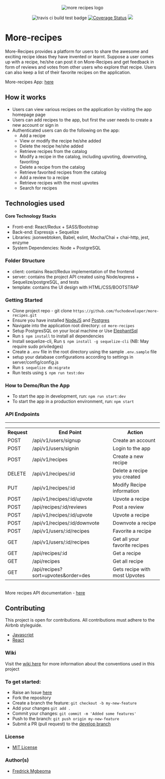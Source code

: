 <p align="center">
    <img src="https://fuchodeveloper.github.io/assets/images/logo.png" alt='more recipes logo'/>
</p>

<p align="center">
    <img src="https://travis-ci.org/fuchodeveloper/more-recipes.svg?branch=develop" alt="travis ci build test badge" />
    <a href='https://coveralls.io/github/fuchodeveloper/more-recipes?branch=develop'><img src='https://coveralls.io/repos/github/fuchodeveloper/more-recipes/badge.svg?branch=develop' alt='Coverage Status' /></a>
    <a href="https://codeclimate.com/github/fuchodeveloper/more-recipes"><img src="https://codeclimate.com/github/fuchodeveloper/more-recipes/badges/gpa.svg" /></a>
</p>

# More-recipes 
More-Recipes provides a platform for users to share the awesome and exciting  recipe ideas they have invented or learnt.  Suppose a user comes up with a recipe,  he/she can post it on More-Recipes and  get feedback in form of reviews and votes from other users who explore that recipe. Users can also keep a list of their favorite recipes on the application.

More-recipes App: <a href="https://more-recipes-application.herokuapp.com">here</a>

## How it works 
* Users can view various recipes on the application by visiting the app homepage page
* Users can add recipes to the app, but first the user needs to create a new account or sign in
* Authenticated users can do the following on the app:
    * Add a recipe
    * View or modify the recipe he/she added
    * Delete the recipe he/she added
    * Retrieve recipes from the catalog
    * Modify a recipe in the catalog, including upvoting, downvoting, favoriting
    * Delete a recipe from the catalog
    * Retrieve favorited recipes from the catalog
    * Add a review to a recipe
    * Retrieve recipes with the most upvotes
    * Search for recipes
    

## Technologies used

#### Core Technology Stacks

* Front-end: React/Redux + SASS/Bootstrap
* Back-end: Expressjs + Sequelize
* Libraries: jsonwebtoken, Babel, eslint, Mocha/Chai + chai-http, jest, enzyme
* System Dependencies: Node + PostgreSQL

### Folder Structure

* client: contains React/Redux implementation of the frontend
* server: contains the project API created using Node/express + Sequelize/postgreSQL, and tests
* template: contains the UI design with HTML/CSS/BOOTSTRAP

### Getting Started

* Clone project repo - git clone `https://github.com/fuchodeveloper/more-recipes.git`
* Ensure you have installed [NodeJS](https://nodejs.org/en/) and [Postgres](https://www.postgresql.org/download/)
* Navigate into the application root directory: `cd more-recipes`
* Setup PostgresSQL on your local machine or Use [ElephantSql](https://www.elephantsql.com/)
* Run `$ npm install` to install all dependencies
* Install sequelize-cli, Run `$ npm install -g sequelize-cli` (NB: May require sudo priviledges)
* Create a `.env` file in the root directory using the sample `.env.sample` file
* setup your database configurations according to settings in server/config/config.js
* Run `$ sequelize db:migrate`
* Run tests using `$ npm run test:dev`

### How to Demo/Run the App

* To start the app in development, run: `npm run start:dev`
* To start the app in a production environment, run: `npm start`


<h3>API Endpoints</h3>
<hr>
<table>
  <tr>
      <th>Request</th>
      <th>End Point</th>
      <th>Action</th>
  </tr>
  <tr>
      <td>POST</td>
      <td>/api/v1/users/signup</td>
      <td>Create an account</td>
  </tr>
  <tr>
      <td>POST</td>
      <td>/api/v1/users/signin</td>
      <td>Login to the app</td>
  </tr>
  <tr>
      <td>POST</td>
      <td>/api/v1/recipes</td>
      <td>Create a new recipe</td>
  </tr>  
  <tr>
      <td>DELETE</td>
      <td>/api/v1/recipes/:id</td>
      <td>Delete a recipe you created</td>
  </tr>
  
  <tr>
      <td>PUT</td>
      <td>/api/v1/recipes/:id</td>
      <td>Modify Recipe information</td>
  </tr>
  
  <tr>
      <td>POST</td>
      <td>/api/v1/recipes/:id/upvote</td>
      <td>Upvote a recipe</td>
  </tr>
  <tr>
      <td>POST</td>
      <td>/api/recipes/:id/reviews </td>
      <td>Post a review</td>
  </tr>
  <tr>
      <td>POST</td>
      <td>/api/v1/recipes/:id/upvote</td>
      <td>Upvote a recipe</td>
  </tr>
  <tr>
      <td>POST</td>
      <td>/api/v1/recipes/:id/downvote</td>
      <td>Downvote a recipe</td>
  </tr>
  <tr>
      <td>POST</td>
      <td>/api/v1/users/:id/recipes</td>
      <td>Favorite a recipe</td>
  </tr>
   <tr>
      <td>GET</td>
      <td>/api/v1/users/:id/recipes</td>
      <td>Get all your favorite recipes</td>
  </tr>
    <tr>
      <td>GET</td>
      <td>/api/recipes/:id</td>
      <td>Get a recipe</td>
  </tr>
  <tr>
      <td>GET</td>
      <td>/api/recipes</td>
      <td>Get all recipe</td>
  </tr>
  <tr>
      <td>GET</td>
      <td>/api/recipes?sort=upvotes&order=des</td>
      <td>Gets recipe with most Upvotes</td>
  </tr>
</table>
<br/>
More recipes API documentation - <a href="https://more-recipes-application.herokuapp.com/api-docs">here</a>

## Contributing

This project is open for contributions. All contributions must adhere to the Airbnb styleguide.

* [Javascript](http://airbnb.io/javascript/)
* [React](https://github.com/airbnb/javascript/tree/master/react)


### Wiki
Visit the [wiki here](https://github.com/fuchodeveloper/more-recipes/wiki) for more information about the conventions used in this project

### To get started:

* Raise an Issue [here](https://github.com/fuchodeveloper/more-recipes/issues)
* Fork the repository
* Create a branch the feature: `git checkout -b my-new-feature`
* Add your changes `git add .`
* Commit your changes: `git commit -m 'Added some features'`
* Push to the branch: `git push origin my-new-feature`
* Submit a PR (pull request) to the [develop branch](https://github.com/fuchodeveloper/more-recipes)

### License
* [MIT License](https://github.com/fuchodeveloper/more-recipes/blob/develop/LICENSE)

### Author(s)

* [Fredrick Mgbeoma](https://github.com/fuchodeveloper)